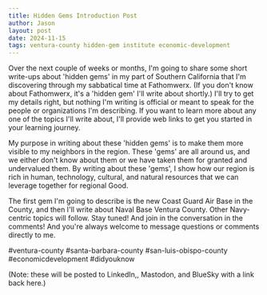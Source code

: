 ```yaml
---
title: Hidden Gems Introduction Post
author: Jason
layout: post
date: 2024-11-15
tags: ventura-county hidden-gem institute economic-development 
---
```


Over the next couple of weeks or months, I'm going to share some short write-ups about 'hidden gems' in my part of Southern California that I'm discovering through my sabbatical time at Fathomwerx.  (If you don't know about Fathomwerx, it's a 'hidden gem' I'll write about shortly.) I'll try to get my details right, but nothing I'm writing is official or meant to speak for the people or organizations I'm describing.  If you want to learn more about any one of the topics I'll write about, I'll provide web links to get you started in your learning journey.  

My purpose in writing about these 'hidden gems' is to make them more visible to my neighbors in the region.  These 'gems' are all around us, and we either don't know about them or we have taken them for granted and undervalued them.  By writing about these 'gems', I show how our region is rich in human, technology, cultural, and natural resources that we can leverage together for regional Good.

The first gem I'm going to describe is the new Coast Guard Air Base in the County, and then I'll write about Naval Base Ventura County.  Other Navy-centric topics will follow.  Stay tuned!  And join in the conversation in the comments!  And you're always welcome to message questions or comments directly to me.

#ventura-county #santa-barbara-county #san-luis-obispo-county #economicdevelopment #didyouknow 

(Note:  these will be posted to LinkedIn,, Mastodon, and BlueSky with a link back here.)


<!--
SYNTAX FOR IMAGES
* use services to create JPG and to create thumbnail that is 720px wide

[![ALT-TEXT](/assets/images/filename-thumbnail.jpg)](/assets/images/filename.jpg)
-->

<!--
SYNTAX FOR VIDEO
* convert MOV to mp4 using VLC

<video width="480" height="320" controls="controls">
  <source src="/assets/media/filename.m4v" type="video/mp4">
</video>
-->
